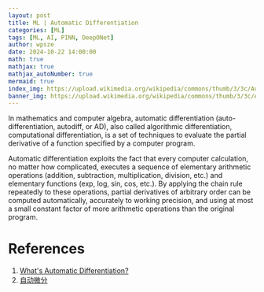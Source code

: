 ```yaml
---
layout: post
title: ML | Automatic Differentiation 
categories: [ML]
tags: [ML, AI, PINN, DeepONet]
author: wpsze
date: 2024-10-22 14:00:00
math: true
mathjax: true
mathjax_autoNumber: true
mermaid: true
index_img: https://upload.wikimedia.org/wikipedia/commons/thumb/3/3c/AutomaticDifferentiationNutshell.png/450px-AutomaticDifferentiationNutshell.png
banner_img: https://upload.wikimedia.org/wikipedia/commons/thumb/3/3c/AutomaticDifferentiationNutshell.png/450px-AutomaticDifferentiationNutshell.png
---
```


In mathematics and computer algebra, automatic differentiation (auto-differentiation, autodiff, or AD), also called algorithmic differentiation, computational differentiation, is a set of techniques to evaluate the partial derivative of a function specified by a computer program.

Automatic differentiation exploits the fact that every computer calculation, no matter how complicated, executes a sequence of elementary arithmetic operations (addition, subtraction, multiplication, division, etc.) and elementary functions (exp, log, sin, cos, etc.). By applying the chain rule repeatedly to these operations, partial derivatives of arbitrary order can be computed automatically, accurately to working precision, and using at most a small constant factor of more arithmetic operations than the original program.

# References

1. [What's Automatic Differentiation?](https://huggingface.co/blog/andmholm/what-is-automatic-differentiation)
2. [自动微分](https://fancyerii.github.io/books/autodiff/)